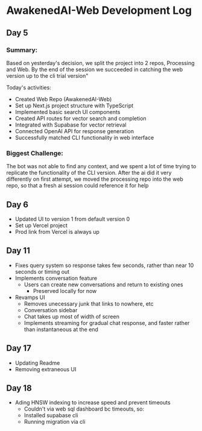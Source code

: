 # AwakenedAI-Web Development Log

## Day 5

### Summary:
Based on yesterday's decision, we split the project into 2 repos, Processing and Web. By the end of the session we succeeded in catching the web version up to the cli trial version"

Today's activities:
- Created Web Repo (AwakenedAI-Web) 
- Set up Next.js project structure with TypeScript
- Implemented basic search UI components
- Created API routes for vector search and completion
- Integrated with Supabase for vector retrieval
- Connected OpenAI API for response generation
- Successfully matched CLI functionality in web interface

### Biggest Challenge:
The bot was not able to find any context, and we spent a lot of time trying to replicate the functionality of the CLI version. After the ai did it very differently on first attempt, we moved the processing repo into the web repo, so that a fresh ai session could reference it for help

## Day 6
- Updated UI to version 1 from default version 0
- Set up Vercel project
- Prod link from Vercel is always up

## Day 11
- Fixes query system so response takes few seconds, rather than near 10 seconds or timing out
- Implements conversation feature
	- Users can create new conversations and return to existing ones
		- Preserved locally for now
- Revamps UI
	- Removes unecessary junk that links to nowhere, etc
	- Conversation sidebar
	- Chat takes up most of width of screen
	- Implements streaming for gradual chat response, and faster rather than instantaneous at the end

## Day 17
- Updating Readme
- Removing extraneous UI

## Day 18
- Ading HNSW indexing to increase speed and prevent timeouts
	- Couldn't via web sql dashboard bc timeouts, so:
	- Installed supabase cli
	- Running migration via cli